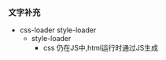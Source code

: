 ### 文字补充
+ css-loader style-loader
    + style-loader 
        + css 仍在JS中,html运行时通过JS生成<style>插入HTML中，具体可通运行页面 element查看
        + css 路径引用错误，webpack提示error 不合理，后续解决？？
+ less
    + 按装less后，仍提示 can not find module of less
        + cnpm i less --save-dev
+ output路径hash位数
    + filename: 'js/bundle-[chunkhash:8].js' //通过此方式直接修改
+ clean-webpack-plugin
    + 注意参数格式，需指定清除路径
+ extract-text-webpack-plugin
    + fallback: "style-loader"
    + html-webpack-plugin 将对任何css输出自动通过<link>注入到html中
    + 对于loader中使用多次，最终plugin中存在一次的话，将自动合并为一个文件        
